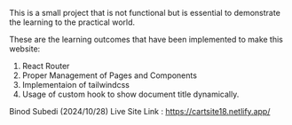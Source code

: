 This is a small project that is not functional but is essential to demonstrate the learning to the practical world.

These are the learning outcomes that have been implemented to make this website:

1.  React Router
2.  Proper Management of Pages and Components
3.  Implementaion of tailwindcss
4.  Usage of custom hook to show document title dynamically.

Binod Subedi (2024/10/28)
Live Site Link : https://cartsite18.netlify.app/
